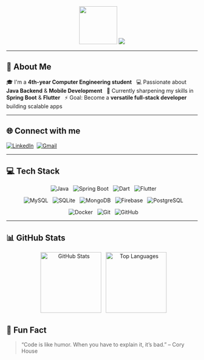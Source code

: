 <div id="header" align="center">
  <img src="https://media.giphy.com/media/M9gbBd9nbDrOTu1Mqx/giphy.gif" width="100"/>
  
  <img src="https://readme-typing-svg.herokuapp.com?size=24&color=00FFEF&center=true&vCenter=true&width=600&lines=Hi+👋,+I'm+Aziz+Karagülmez;Backend+Developer+☕;Mobile+Developer+📱;Always+learning+new+things+🚀"/>
</div>

---

## 🚀 About Me  
🎓 I'm a **4th-year Computer Engineering student**  
💻 Passionate about **Java Backend** & **Mobile Development**  
🌱 Currently sharpening my skills in **Spring Boot** & **Flutter**  
⚡ Goal: Become a **versatile full-stack developer** building scalable apps  

---

## 🌐 Connect with me  
[![LinkedIn](https://img.shields.io/badge/LinkedIn-%230077B5.svg?style=for-the-badge&logo=linkedin&logoColor=white)](https://www.linkedin.com/in/aziz-karag%C3%BClmez-612762199/) 
[![Gmail](https://img.shields.io/badge/Gmail-D14836.svg?style=for-the-badge&logo=gmail&logoColor=white)](mailto:azizkaragulmez07@gmail.com)  

---

## 💻 Tech Stack  

<p align="center">
  <img alt="Java" src="https://img.shields.io/badge/Java-%23ED8B00.svg?style=for-the-badge&logo=openjdk&logoColor=white"/>
  <img alt="Spring Boot" src="https://img.shields.io/badge/SpringBoot-%236DB33F.svg?style=for-the-badge&logo=springboot&logoColor=white"/>
  <img alt="Dart" src="https://img.shields.io/badge/Dart-%230175C2.svg?style=for-the-badge&logo=dart&logoColor=white"/>
  <img alt="Flutter" src="https://img.shields.io/badge/Flutter-%2302569B.svg?style=for-the-badge&logo=flutter&logoColor=white"/>
</p>

<p align="center">
  <img alt="MySQL" src="https://img.shields.io/badge/MySQL-4479A1.svg?style=for-the-badge&logo=mysql&logoColor=white"/>
  <img alt="SQLite" src="https://img.shields.io/badge/SQLite-%2307405e.svg?style=for-the-badge&logo=sqlite&logoColor=white"/>
  <img alt="MongoDB" src="https://img.shields.io/badge/MongoDB-%2347A248.svg?style=for-the-badge&logo=mongodb&logoColor=white"/>
  <img alt="Firebase" src="https://img.shields.io/badge/Firebase-%23039BE5.svg?style=for-the-badge&logo=firebase&logoColor=white"/>
  <img alt="PostgreSQL" src="https://img.shields.io/badge/PostgreSQL-%23336791.svg?style=for-the-badge&logo=postgresql&logoColor=white"/>
</p>

<p align="center">
  <img alt="Docker" src="https://img.shields.io/badge/Docker-%230db7ed.svg?style=for-the-badge&logo=docker&logoColor=white"/>
  <img alt="Git" src="https://img.shields.io/badge/Git-%23F05033.svg?style=for-the-badge&logo=git&logoColor=white"/>
  <img alt="GitHub" src="https://img.shields.io/badge/GitHub-%23121011.svg?style=for-the-badge&logo=github&logoColor=white"/>
</p>

---

## 📊 GitHub Stats  

<p align="center">
  <img src="https://github-readme-stats.vercel.app/api?username=azizkaragulmez&show_icons=true&theme=radical" alt="GitHub Stats" height="160"/>
  <img src="https://github-readme-stats.vercel.app/api/top-langs/?username=azizkaragulmez&layout=compact&theme=radical" alt="Top Languages" height="160"/>
</p>



## 📌 Fun Fact  
> “Code is like humor. When you have to explain it, it’s bad.” – Cory House

